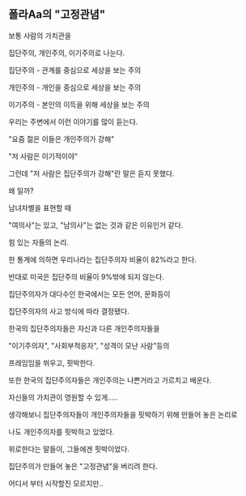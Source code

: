 폴라Aa의 "고정관념"
-----------------------

보통 사람의 가치관을

집단주의, 개인주의, 이기주의로 나눈다.



집단주의 - 관계를 중심으로 세상을 보는 주의 

개인주의 - 개인을 중심으로 세상을 보는 주의

이기주의 - 본인의 이득을 위해 세상을 보는 주의



우리는 주변에서 이런 이야기를 많이 듣는다.

"요즘 젊은 이들은 개인주의가 강해"

 "저 사람은 이기적이야"

그런데 "저 사람은 집단주의가 강해"란 말은 듣지 못했다. 

왜 일까?



남녀차별을 표현할 때  

"여의사"는 있고, "남의사"는 없는 것과 같은 이유인거 같다.

힘 있는 자들의 논리.



한 통계에 의하면 우리나라는 집단주의자 비율이 82%라고 한다.

반대로 미국은 집단주의 비율이 9%밖에 되지 않는다.

집단주의자가  대다수인 한국에서는 모든 언어, 문화등이 

집단주의자의 사고 방식에 따라 결정됐다.



한국의 집단주의자들은 자신과 다른 개인주의자들을 

"이기주의자", "사회부적응자", "성격이 모난 사람"등의 

프레임임을 쒸우고, 핏박한다.

또한 한국의 집단주의자들은 개인주의는 나쁜거라고 가르치고 배운다.

자신들의 가치관이 영원할 수 있게.....



생각해보니 집단주의자들이 개인주의자들을 핏박하기 위해 만들어 놓은 논리로 

나도 개인주의자를 핏박하고 있었다.

위로한다는 말들이, 그들에겐 핏박이었다.



집단주의가 만들어 놓은 "고정관념"을 버리려 한다.

어디서 부터 시작할진 모르지만..
